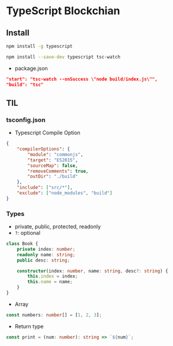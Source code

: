 # TypeScript Blockchian

## Install

```Bash
npm install -g typescript
```

```Bash
npm install --save-dev typescript tsc-watch
```

-   package.json

```json
"start": "tsc-watch --onSuccess \"node build/index.js\"",
"build": "tsc"
```

## TIL

### tsconfig.json

-   Typescript Compile Option

```json
{
    "compilerOptions": {
        "module": "commonjs",
        "target": "ES2015",
        "sourceMap": false,
        "removeComments": true,
        "outDir": "./build"
    },
    "include": ["src/*"],
    "exclude": ["node_modules", "build"]
}
```

### Types

-   private, public, protected, readonly
-   `?`: optional

```TypeScript
class Book {
    private index: number;
    readonly name: string;
    public desc: string;

    constructor(index: number, name: string, desc?: string) {
        this.index = index;
        this.name = name;
    }
}
```

-   Array

```TypeScript
const numbers: number[] = [1, 2, 3];
```

-   Return type

```TypeScript
const print = (num: number): string => `${num}`;
```
